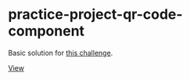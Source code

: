 # practice-project-qr-code-component
 
Basic solution for [this challenge](https://www.frontendmentor.io/challenges/qr-code-component-iux_sIO_H).

[View](https://webbees-development.github.io/practice-project-qr-code-component/)
